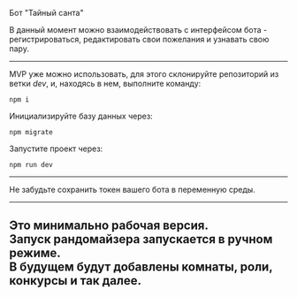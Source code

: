 Бот "Тайный санта"

В данный момент можно взаимодействовать с интерфейсом бота - регистрироваться, редактировать свои пожелания и узнавать свою пару.

---

MVP уже можно использовать, для этого склонируйте репозиторий из ветки _*dev*_, и, находясь в нем, выполните команду:

    npm i

Инициализируйте базу данных через:

    npm migrate

Запустите проект через:

    npm run dev

---

Не забудьте сохранить токен вашего бота в переменную среды.

---

Это минимально рабочая версия.<br> 
Запуск рандомайзера запускается в ручном режиме. <br>
В будущем будут добавлены комнаты, роли, конкурсы и так далее.
---

